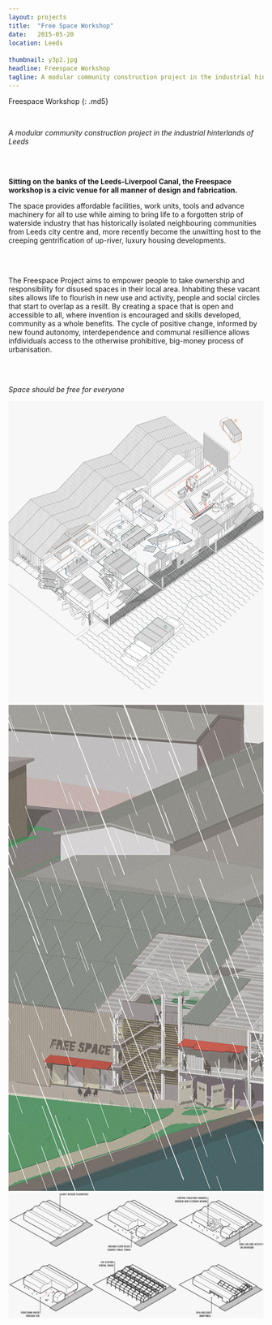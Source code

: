 ```yaml
---
layout: projects
title:  "Free Space Workshop"
date:   2015-05-20
location: Leeds

thumbnail: y3p2.jpg
headline: Freespace Workshop
tagline: A modular community construction project in the industrial hinterlands of Leeds
---
```


<div markdown="1" class="container-fixed">
<div markdown="1" class="container-text">

Freespace Workshop
{: .md5}

<div class="md6">
<br>

<i>A modular community construction project in the industrial hinterlands of Leeds</i>

<br>
<br>

<strong>

Sitting on the banks of the Leeds-Liverpool Canal, the Freespace workshop is a civic venue for all manner of design and fabrication.

</strong>

The space provides affordable facilities, work units, tools and advance machinery for all to use while aiming to bring life to a forgotten strip of waterside industry that has historically isolated neighbouring communities from Leeds city centre and, more recently become the unwitting host to the creeping gentrification of up-river, luxury housing developments.

<br>
<br>

The Freespace Project aims to empower people to take ownership and responsibility for disused spaces in their local area. Inhabiting these vacant sites allows life to flourish in new use and activity, people and social circles that start to overlap as a resilt. By creating a space that is open and accessible to all, where invention is encouraged and skills developed, community as a whole benefits. The cycle of positive change, informed by new found autonomy, interdependence and communal resillience allows infdividuals access to the otherwise prohibitive, big-money process of urbanisation.

<br>
<br>

<i>Space should be free for everyone</i>

</div>
</div>
</div>

![alt text](/assets/imgs/projects/y3p2-stages_1200.png)
![alt text](/assets/imgs/projects/y3p2-rain_600.jpg)
![alt text](/assets/imgs/projects/y3p2-diagrams_1200.png)

